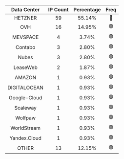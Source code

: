| Data Center | IP Count | Percentage | Freq |
|:------------:|:--------:|:-----------:|:-----:|
| HETZNER | 59 | 55.14% | 🔴 |
| OVH | 16 | 14.95% | 🟢 |
| MEVSPACE | 4 | 3.74% | 🟢 |
| Contabo | 3 | 2.80% | 🟢 |
| Nubes | 3 | 2.80% | 🟢 |
| LeaseWeb | 2 | 1.87% | 🟢 |
| AMAZON | 1 | 0.93% | 🟢 |
| DIGITALOCEAN | 1 | 0.93% | 🟢 |
| Google-Cloud | 1 | 0.93% | 🟢 |
| Scaleway | 1 | 0.93% | 🟢 |
| Wolfpaw | 1 | 0.93% | 🟢 |
| WorldStream | 1 | 0.93% | 🟢 |
| Yandex.Cloud | 1 | 0.93% | 🟢 |
| OTHER | 13 | 12.15% | 🟢 |